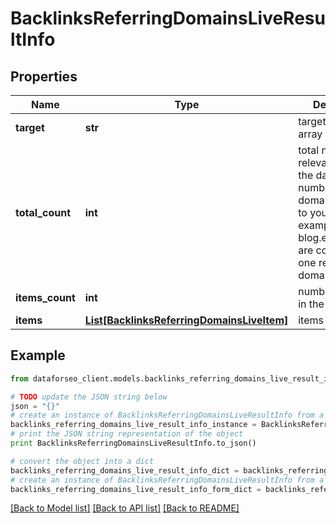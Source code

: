 # BacklinksReferringDomainsLiveResultInfo


## Properties

Name | Type | Description | Notes
------------ | ------------- | ------------- | -------------
**target** | **str** | target in a POST array | [optional] 
**total_count** | **int** | total number of relevant items in the database total number of main domains referring to your target; example.com and blog.example.com are counted as one referring domain | [optional] 
**items_count** | **int** | number of items in the items array | [optional] 
**items** | [**List[BacklinksReferringDomainsLiveItem]**](BacklinksReferringDomainsLiveItem.md) | items array | [optional] 

## Example

```python
from dataforseo_client.models.backlinks_referring_domains_live_result_info import BacklinksReferringDomainsLiveResultInfo

# TODO update the JSON string below
json = "{}"
# create an instance of BacklinksReferringDomainsLiveResultInfo from a JSON string
backlinks_referring_domains_live_result_info_instance = BacklinksReferringDomainsLiveResultInfo.from_json(json)
# print the JSON string representation of the object
print BacklinksReferringDomainsLiveResultInfo.to_json()

# convert the object into a dict
backlinks_referring_domains_live_result_info_dict = backlinks_referring_domains_live_result_info_instance.to_dict()
# create an instance of BacklinksReferringDomainsLiveResultInfo from a dict
backlinks_referring_domains_live_result_info_form_dict = backlinks_referring_domains_live_result_info.from_dict(backlinks_referring_domains_live_result_info_dict)
```
[[Back to Model list]](../README.md#documentation-for-models) [[Back to API list]](../README.md#documentation-for-api-endpoints) [[Back to README]](../README.md)


